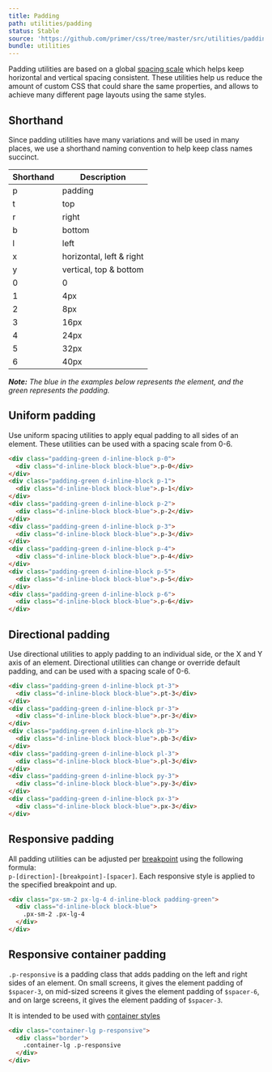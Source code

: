 ```yaml
---
title: Padding
path: utilities/padding
status: Stable
source: 'https://github.com/primer/css/tree/master/src/utilities/padding.scss'
bundle: utilities
---
```


Padding utilities are based on a global [spacing scale](/support/spacing) which helps keep horizontal and vertical spacing consistent. These utilities help us reduce the amount of custom CSS that could share the same properties, and allows to achieve many different page layouts using the same styles.



## Shorthand

Since padding utilities have many variations and will be used in many places, we use a shorthand naming convention to help keep class names succinct.

| Shorthand | Description |
| --- | --- |
| p | padding |
| t | top |
| r | right |
| b | bottom |
| l | left |
| x | horizontal, left & right |
| y | vertical, top & bottom |
| 0 | 0 |
| 1 | 4px |
| 2 | 8px |
| 3 | 16px |
| 4 | 24px |
| 5 | 32px |
| 6 | 40px |

_**Note:** The blue in the examples below represents the element, and the green represents the padding._

## Uniform padding

Use uniform spacing utilities to apply equal padding to all sides of an element. These utilities can be used with a spacing scale from 0-6.

```html live
<div class="padding-green d-inline-block p-0">
  <div class="d-inline-block block-blue">.p-0</div>
</div>
<div class="padding-green d-inline-block p-1">
  <div class="d-inline-block block-blue">.p-1</div>
</div>
<div class="padding-green d-inline-block p-2">
  <div class="d-inline-block block-blue">.p-2</div>
</div>
<div class="padding-green d-inline-block p-3">
  <div class="d-inline-block block-blue">.p-3</div>
</div>
<div class="padding-green d-inline-block p-4">
  <div class="d-inline-block block-blue">.p-4</div>
</div>
<div class="padding-green d-inline-block p-5">
  <div class="d-inline-block block-blue">.p-5</div>
</div>
<div class="padding-green d-inline-block p-6">
  <div class="d-inline-block block-blue">.p-6</div>
</div>
```

## Directional padding

Use directional utilities to apply padding to an individual side, or the X and Y axis of an element. Directional utilities can change or override default padding, and can be used with a spacing scale of 0-6.

```html live
<div class="padding-green d-inline-block pt-3">
  <div class="d-inline-block block-blue">.pt-3</div>
</div>
<div class="padding-green d-inline-block pr-3">
  <div class="d-inline-block block-blue">.pr-3</div>
</div>
<div class="padding-green d-inline-block pb-3">
  <div class="d-inline-block block-blue">.pb-3</div>
</div>
<div class="padding-green d-inline-block pl-3">
  <div class="d-inline-block block-blue">.pl-3</div>
</div>
<div class="padding-green d-inline-block py-3">
  <div class="d-inline-block block-blue">.py-3</div>
</div>
<div class="padding-green d-inline-block px-3">
  <div class="d-inline-block block-blue">.px-3</div>
</div>
```

## Responsive padding

All padding utilities can be adjusted per [breakpoint](/css/support/breakpoints) using the following formula: <br /> `p-[direction]-[breakpoint]-[spacer]`. Each responsive style is applied to the specified breakpoint and up.

```html live
<div class="px-sm-2 px-lg-4 d-inline-block padding-green">
  <div class="d-inline-block block-blue">
    .px-sm-2 .px-lg-4
  </div>
</div>
```

## Responsive container padding

`.p-responsive` is a padding class that adds padding on the left and right sides of an element. On small screens, it gives the element padding of `$spacer-3`, on mid-sized screens it gives the element padding of `$spacer-6`, and on large screens, it gives the element padding of `$spacer-3`.

It is intended to be used with [container styles](/css/objects/grid#containers)

```html live
<div class="container-lg p-responsive">
  <div class="border">
    .container-lg .p-responsive
  </div>
</div>
```
